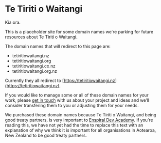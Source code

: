 # Te Tiriti o Waitangi

Kia ora.

This is a placeholder site for some domain names we're parking for future resources about Te Tiriti o Waitangi.

The domain names that will redirect to this page are:

* tetiritiowaitangi.nz
* tetiritiowaitangi.org
* tetiritiowaitangi.co.nz
* tetiritiowaitangi.org.nz

Currently they all redirect to [https://tetiritiowaitangi.nz](https://tetiritiowaitangi.nz).

If you would like to manage some or all of these domain names for your work, please [get in touch](mailto:hello@devacademy.co.nz?subject=tetiritiowaitangi.nz) with us about your project and ideas and we'll consider transfering them to you or adjusting them for your needs.

We purchased these domain names because Te Tiriti o Waitangi, and being good treaty partners, is very important to [Enspiral Dev Academy](https://devacademy.co.nz). If you're reading this, we have not yet had the time to replace this text with an explanation of why we think it is important for all organisations in Aotearoa, New Zealand to be good treaty partners.
